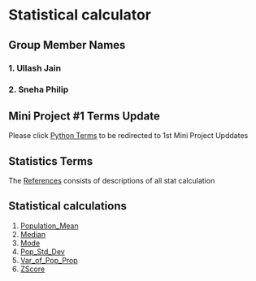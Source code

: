# Statistical calculator 

## Group Member Names

### 1. Ullash Jain
### 2. Sneha Philip


## Mini Project #1 Terms Update

Please click [Python Terms](https://github.com/Snehaphilip989/miniproject1/tree/master/Python%20Terms) to be redirected to 1st Mini Project Upddates 

## Statistics Terms 

The [References](https://github.com/ullashjain004/StatscalUS/tree/master/References) consists of descriptions of all stat calculation

## Statistical calculations

1. [Population_Mean](https://github.com/ullashjain004/StatscalUS/blob/master/Statistics/Mean.py)
2. [Median](https://github.com/ullashjain004/StatscalUS/blob/master/Statistics/Median.py)
3. [Mode](https://github.com/ullashjain004/StatscalUS/blob/master/Statistics/Mode.py)
4. [Pop_Std_Dev](https://github.com/ullashjain004/StatscalUS/blob/master/Statistics/StandardDeviation.py)
5. [Var_of_Pop_Prop](https://github.com/ullashjain004/StatscalUS/blob/master/Statistics/Var_of_Pop_Prop.py)
6. [ZScore](https://github.com/ullashjain004/StatscalUS/blob/master/Statistics/Zscore.py)
